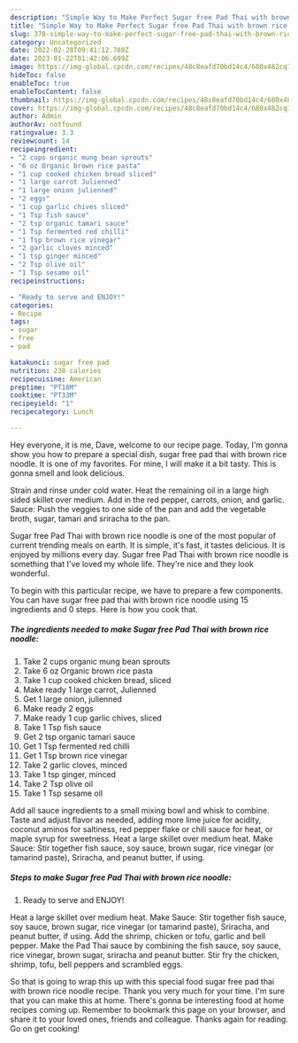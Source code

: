 ```yaml
---
description: "Simple Way to Make Perfect Sugar free Pad Thai with brown rice noodle"
title: "Simple Way to Make Perfect Sugar free Pad Thai with brown rice noodle"
slug: 378-simple-way-to-make-perfect-sugar-free-pad-thai-with-brown-rice-noodle
category: Uncategorized
date: 2022-02-28T09:41:12.788Z
date: 2023-01-22T01:42:06.699Z
image: https://img-global.cpcdn.com/recipes/48c8eafd70bd14c4/680x482cq70/sugar-free-pad-thai-with-brown-rice-noodle-recipe-main-photo.jpg
hideToc: false
enableToc: true
enableTocContent: false
thumbnail: https://img-global.cpcdn.com/recipes/48c8eafd70bd14c4/680x482cq70/sugar-free-pad-thai-with-brown-rice-noodle-recipe-main-photo.jpg
cover: https://img-global.cpcdn.com/recipes/48c8eafd70bd14c4/680x482cq70/sugar-free-pad-thai-with-brown-rice-noodle-recipe-main-photo.jpg
author: Admin
authorAv: notfound
ratingvalue: 3.3
reviewcount: 14
recipeingredient:
- "2 cups organic mung bean sprouts"
- "6 oz Organic brown rice pasta"
- "1 cup cooked chicken bread sliced"
- "1 large carrot Julienned"
- "1 large onion julienned"
- "2 eggs"
- "1 cup garlic chives sliced"
- "1 Tsp fish sauce"
- "2 tsp organic tamari sauce"
- "1 Tsp fermented red chilli"
- "1 Tsp brown rice vinegar"
- "2 garlic cloves minced"
- "1 tsp ginger minced"
- "2 Tsp olive oil"
- "1 Tsp sesame oil"
recipeinstructions:

- "Ready to serve and ENJOY!"
categories:
- Recipe
tags:
- sugar
- free
- pad

katakunci: sugar free pad 
nutrition: 238 calories
recipecuisine: American
preptime: "PT18M"
cooktime: "PT33M"
recipeyield: "1"
recipecategory: Lunch

---
```



Hey everyone, it is me, Dave, welcome to our recipe page. Today, I'm gonna show you how to prepare a special dish, sugar free pad thai with brown rice noodle. It is one of my favorites. For mine, I will make it a bit tasty. This is gonna smell and look delicious.

Strain and rinse under cold water. Heat the remaining oil in a large high sided skillet over medium. Add in the red pepper, carrots, onion, and garlic. Sauce: Push the veggies to one side of the pan and add the vegetable broth, sugar, tamari and sriracha to the pan.

Sugar free Pad Thai with brown rice noodle is one of the most popular of current trending meals on earth. It is simple, it's fast, it tastes delicious. It is enjoyed by millions every day. Sugar free Pad Thai with brown rice noodle is something that I've loved my whole life. They're nice and they look wonderful.


To begin with this particular recipe, we have to prepare a few components. You can have sugar free pad thai with brown rice noodle using 15 ingredients and 0 steps. Here is how you cook that.

<!--inarticleads1-->

##### The ingredients needed to make Sugar free Pad Thai with brown rice noodle:

1. Take 2 cups organic mung bean sprouts
1. Take 6 oz Organic brown rice pasta
1. Take 1 cup cooked chicken bread, sliced
1. Make ready 1 large carrot, Julienned
1. Get 1 large onion, julienned
1. Make ready 2 eggs
1. Make ready 1 cup garlic chives, sliced
1. Take 1 Tsp fish sauce
1. Get 2 tsp organic tamari sauce
1. Get 1 Tsp fermented red chilli
1. Get 1 Tsp brown rice vinegar
1. Take 2 garlic cloves, minced
1. Take 1 tsp ginger, minced
1. Take 2 Tsp olive oil
1. Take 1 Tsp sesame oil


Add all sauce ingredients to a small mixing bowl and whisk to combine. Taste and adjust flavor as needed, adding more lime juice for acidity, coconut aminos for saltiness, red pepper flake or chili sauce for heat, or maple syrup for sweetness. Heat a large skillet over medium heat. Make Sauce: Stir together fish sauce, soy sauce, brown sugar, rice vinegar (or tamarind paste), Sriracha, and peanut butter, if using. 

<!--inarticleads2-->

##### Steps to make Sugar free Pad Thai with brown rice noodle:


1. Ready to serve and ENJOY!

Heat a large skillet over medium heat. Make Sauce: Stir together fish sauce, soy sauce, brown sugar, rice vinegar (or tamarind paste), Sriracha, and peanut butter, if using. Add the shrimp, chicken or tofu, garlic and bell pepper. Make the Pad Thai sauce by combining the fish sauce, soy sauce, rice vinegar, brown sugar, sriracha and peanut butter. Stir fry the chicken, shrimp, tofu, bell peppers and scrambled eggs. 

So that is going to wrap this up with this special food sugar free pad thai with brown rice noodle recipe. Thank you very much for your time. I'm sure that you can make this at home. There's gonna be interesting food at home recipes coming up. Remember to bookmark this page on your browser, and share it to your loved ones, friends and colleague. Thanks again for reading. Go on get cooking!
